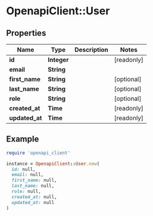 # OpenapiClient::User

## Properties

| Name | Type | Description | Notes |
| ---- | ---- | ----------- | ----- |
| **id** | **Integer** |  | [readonly] |
| **email** | **String** |  |  |
| **first_name** | **String** |  | [optional] |
| **last_name** | **String** |  | [optional] |
| **role** | **String** |  | [optional] |
| **created_at** | **Time** |  | [readonly] |
| **updated_at** | **Time** |  | [readonly] |

## Example

```ruby
require 'openapi_client'

instance = OpenapiClient::User.new(
  id: null,
  email: null,
  first_name: null,
  last_name: null,
  role: null,
  created_at: null,
  updated_at: null
)
```


